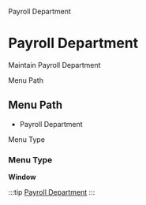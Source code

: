 
Payroll Department
# Payroll Department


Maintain Payroll Department

Menu Path
## Menu Path



- Payroll Department

Menu Type
### Menu Type

**Window**


:::tip
[Payroll Department](functional-guide/window/window-payroll-department.md)
:::